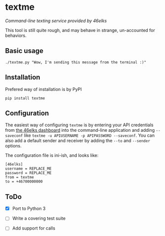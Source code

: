 textme
======

*Command-line texting service provided by 46elks*

This tool is still quite rough, and may behave in strange, un-accounted for
behaviors.

## Basic usage

`./textme.py "Wow, I'm sending this message from the terminal :)"`

## Installation

Prefered way of installation is by PyPI

`pip install textme`

## Configuration

The easiest way of configuring `textme` is by entering your API credentials from
[the 46elks dashboard](https://www.46elks.com/) into the command-line
application and adding `--saveconf` like 
`textme -u APIUSERNAME -p APIPASSWORD --saveconf`. You can also add a default
sender and receiver by adding the `--to` and `--sender` options.

The configuration file is ini-ish, and looks like:

````
[46elks]
username = REPLACE_ME
password = REPLACE_ME
from = textme
to = +46700000000
````

## ToDo

- [x] Port to Python 3
- [ ] Write a covering test suite
- [ ] Add support for calls

